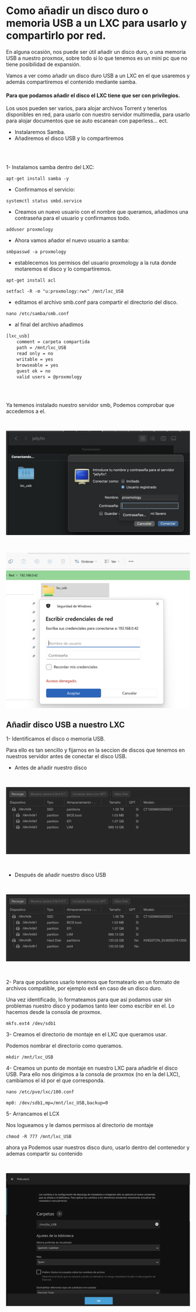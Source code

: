 # Como añadir un disco duro o memoria USB a un LXC para usarlo y compartirlo por red.

En alguna ocasión, nos puede ser útil añadir un disco duro, o una memoria USB a nuestro proxmox, sobre todo si lo que tenemos es un mini pc que no tiene posibilidad de expansión.

Vamos a ver como añadir un disco duro USB a un LXC en el que usaremos y además compartiremos el contenido mediante samba. 
#### Para que podamos añadir el disco el LXC tiene que ser con privilegios.

Los usos pueden ser varios, para alojar archivos Torrent y tenerlos disponibles en red, para usarlo con nuestro servidor multimedia, para usarlo para alojar documentos que se auto escanean con paperless… ect.


- Instalaremos Samba.
- Añadiremos el disco USB y lo compartiremos
  
<br>
<br>

1- Instalamos samba dentro del LXC:

```
apt-get install samba -y
```

* Confirmamos el servicio:

```
systemctl status smbd.service
```

* Creamos un nuevo usuario con el nombre que queramos, añadimos una contraseña para el usuario y confirmamos todo.

```
adduser proxmology
```

* Ahora vamos añador el nuevo usuario a samba:

```
smbpasswd -a proxmology
```

* establecemos los permisos del usuario proxmology a la ruta donde motaremos el disco y lo compartiremos.
```
apt-get install acl
```
```
setfacl -R -m "u:proxmology:rwx" /mnt/lxc_USB
```

* editamos el archivo smb.conf para compartir el directorio del disco.

```
nano /etc/samba/smb.conf
```

* al final del archivo añadimos 
```
[lxc_usb]
    comment = carpeta compartida
    path = /mnt/lxc_USB
    read only = no
    writable = yes
    browseable = yes
    guest ok = no
    valid users = @proxmology
```
<br>

##

Ya temenos instalado nuestro servidor smb, Podemos comprobar que accedemos a el.

<br>

![This is an image](lxc_1.png)

<br>

![This is an image](lxc_2.png)

##

## Añadir disco USB a nuestro LXC



1-	Identificamos el disco o memoria USB.

Para ello es tan sencillo y fijarnos en la seccion de discos que tenemos en nuestros servidor antes de conectar el disco USB.

 - Antes de añadir nuestro disco

<br>

![This is an image](lxc_3.png)

<br>

 - Después de añadir nuestro disco USB

<br>

![This is an image](lxc_4.png)

<br>

2-	Para que podamos usarlo tenemos que formatearlo en un formato de archivos compatible, por ejemplo ext4 en caso de un disco duro.

Una vez identificado, lo formateamos para que así podamos usar sin problemas nuestro disco y podamos tanto leer como escribir en el. Lo hacemos desde la consola de proxmox.
```
mkfs.ext4 /dev/sdb1
```

3-	Creamos el directorio de montaje en el LXC que queramos usar.

Podemos nombrar el directorio como queramos.
```
mkdir /mnt/lxc_USB
```

4-	Creamos un punto de montaje en nuestro LXC para añadirle el disco USB. Para ello nos dirigimos a la consola de proxmox (no en la del  LXC), cambiamos el id por el que corresponda.
```
nano /etc/pve/lxc/100.conf
```
```
mp0: /dev/sdb1,mp=/mnt/lxc_USB,backup=0
```

5-	Arrancamos el LCX
   
Nos logueamos y le damos permisos al directorio de montaje
```
chmod -R 777 /mnt/lxc_USB
```

ahora ya Podemos usar nuestros disco duro, usarlo dentro del contenedor y ademas compartir su contenido

<br>

![This is an image](lxc_5.png)

<br>

